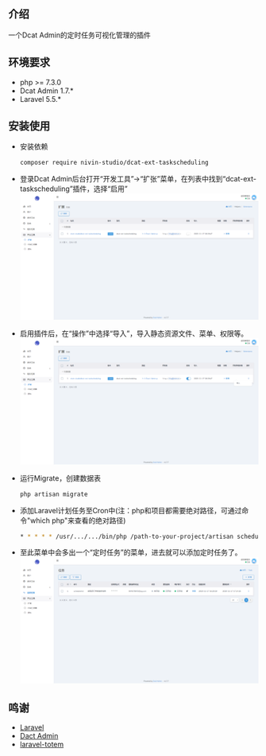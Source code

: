 ## 介绍
一个Dcat Admin的定时任务可视化管理的插件

## 环境要求
- php >= 7.3.0
- Dcat Admin 1.7.*
- Laravel 5.5.*

## 安装使用

- 安装依赖

    ```bash
    composer require nivin-studio/dcat-ext-taskscheduling
    ```

- 登录Dcat Admin后台打开“开发工具”->“扩张”菜单，在列表中找到“dcat-ext-taskscheduling”插件，选择“启用”
![](docs/images/1.png)


- 启用插件后，在“操作”中选择“导入”，导入静态资源文件、菜单、权限等。
![](docs/images/2.png)


- 运行Migrate，创建数据表

    ```bash
    php artisan migrate
    ```

- 添加Laravel计划任务至Cron中(注：php和项目都需要绝对路径，可通过命令"which php"来查看的绝对路径)

    ```bash
    * * * * * /usr/.../.../bin/php /path-to-your-project/artisan schedule:run >> /dev/null 2>&1
    ```

- 至此菜单中会多出一个“定时任务”的菜单，进去就可以添加定时任务了。
![](docs/images/3.png)

## 鸣谢
+ [Laravel](https://laravel.com/)
+ [Dact Admin](http://www.dcatadmin.com/)
+ [laravel-totem](https://github.com/codestudiohq/laravel-totem)